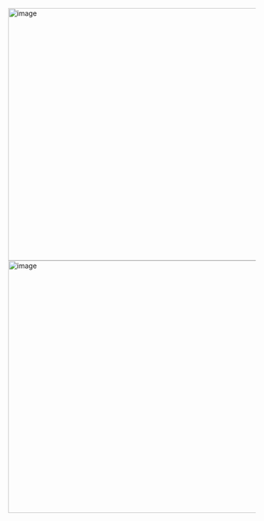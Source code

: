 <img width="1161" height="514" alt="image" src="https://github.com/user-attachments/assets/6562bdcd-fd47-460a-be1b-1b60cb6f6c95" />

<img width="1161" height="514" alt="image" src="https://github.com/user-attachments/assets/4d93f5f7-8df6-4e04-b381-336ef55d07a6" />
